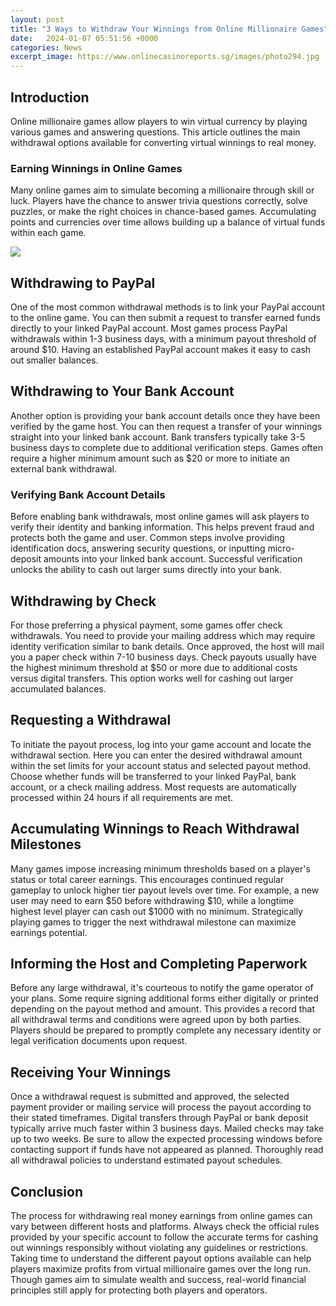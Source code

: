 ```yaml
---
layout: post
title: "3 Ways to Withdraw Your Winnings from Online Millionaire Games"
date:   2024-01-07 05:51:56 +0000
categories: News
excerpt_image: https://www.onlinecasinoreports.sg/images/photo294.jpg
---
```

## Introduction
Online millionaire games allow players to win virtual currency by playing various games and answering questions. This article outlines the main withdrawal options available for converting virtual winnings to real money. 

### Earning Winnings in Online Games
Many online games aim to simulate becoming a millionaire through skill or luck. Players have the chance to answer trivia questions correctly, solve puzzles, or make the right choices in chance-based games. Accumulating points and currencies over time allows building up a balance of virtual funds within each game.


![](https://www.onlinecasinoreports.sg/images/photo294.jpg)
## Withdrawing to PayPal  
One of the most common withdrawal methods is to link your PayPal account to the online game. You can then submit a request to transfer earned funds directly to your linked PayPal account. Most games process PayPal withdrawals within 1-3 business days, with a minimum payout threshold of around $10. Having an established PayPal account makes it easy to cash out smaller balances.

## Withdrawing to Your Bank Account
Another option is providing your bank account details once they have been verified by the game host. You can then request a transfer of your winnings straight into your linked bank account. Bank transfers typically take 3-5 business days to complete due to additional verification steps. Games often require a higher minimum amount such as $20 or more to initiate an external bank withdrawal.  

### Verifying Bank Account Details  
Before enabling bank withdrawals, most online games will ask players to verify their identity and banking information. This helps prevent fraud and protects both the game and user. Common steps involve providing identification docs, answering security questions, or inputting micro-deposit amounts into your linked bank account. Successful verification unlocks the ability to cash out larger sums directly into your bank.

## Withdrawing by Check
For those preferring a physical payment, some games offer check withdrawals. You need to provide your mailing address which may require identity verification similar to bank details. Once approved, the host will mail you a paper check within 7-10 business days. Check payouts usually have the highest minimum threshold at $50 or more due to additional costs versus digital transfers. This option works well for cashing out larger accumulated balances.

## Requesting a Withdrawal
To initiate the payout process, log into your game account and locate the withdrawal section. Here you can enter the desired withdrawal amount within the set limits for your account status and selected payout method. Choose whether funds will be transferred to your linked PayPal, bank account, or a check mailing address. Most requests are automatically processed within 24 hours if all requirements are met.

## Accumulating Winnings to Reach Withdrawal Milestones
Many games impose increasing minimum thresholds based on a player's status or total career earnings. This encourages continued regular gameplay to unlock higher tier payout levels over time. For example, a new user may need to earn $50 before withdrawing $10, while a longtime highest level player can cash out $1000 with no minimum. Strategically playing games to trigger the next withdrawal milestone can maximize earnings potential. 

## Informing the Host and Completing Paperwork
Before any large withdrawal, it's courteous to notify the game operator of your plans. Some require signing additional forms either digitally or printed depending on the payout method and amount. This provides a record that all withdrawal terms and conditions were agreed upon by both parties. Players should be prepared to promptly complete any necessary identity or legal verification documents upon request.

## Receiving Your Winnings  
Once a withdrawal request is submitted and approved, the selected payment provider or mailing service will process the payout according to their stated timeframes. Digital transfers through PayPal or bank deposit typically arrive much faster within 3 business days. Mailed checks may take up to two weeks. Be sure to allow the expected processing windows before contacting support if funds have not appeared as planned. Thoroughly read all withdrawal policies to understand estimated payout schedules.

## Conclusion
The process for withdrawing real money earnings from online games can vary between different hosts and platforms. Always check the official rules provided by your specific account to follow the accurate terms for cashing out winnings responsibly without violating any guidelines or restrictions. Taking time to understand the different payout options available can help players maximize profits from virtual millionaire games over the long run. Though games aim to simulate wealth and success, real-world financial principles still apply for protecting both players and operators.